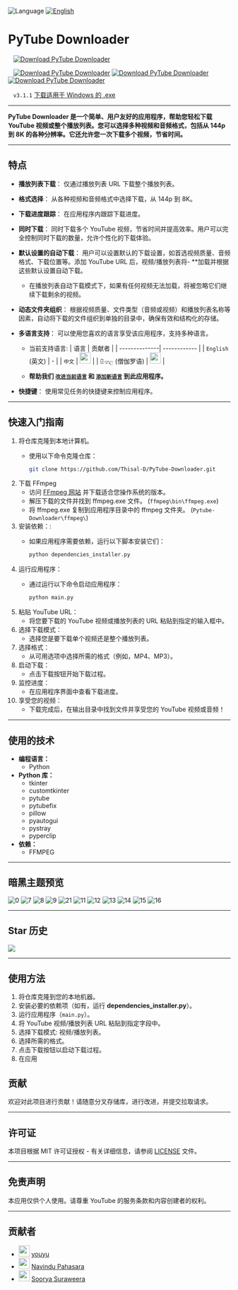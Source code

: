 ![Language](https://img.shields.io/badge/Language-中文-red) [![English](https://img.shields.io/badge/Language-English-blue)](README.md)

# PyTube Downloader


&nbsp; &nbsp;[![Download PyTube Downloader](https://a.fsdn.com/con/app/sf-download-button)](https://sourceforge.net/projects/pytube-downloader/files/latest/download)

&nbsp; &nbsp;[![Download PyTube Downloader](https://img.shields.io/sourceforge/dm/pytube-downloader.svg)](https://sourceforge.net/projects/pytube-downloader/files/latest/download) [![Download PyTube Downloader](https://img.shields.io/sourceforge/dw/pytube-downloader.svg)](https://sourceforge.net/projects/pytube-downloader/files/latest/download) [![Download PyTube Downloader](https://img.shields.io/sourceforge/dt/pytube-downloader.svg)](https://sourceforge.net/projects/pytube-downloader/files/latest/download)

&nbsp; &nbsp;`v3.1.1` [下载适用于 Windows 的 .exe](https://sourceforge.net/p/pytube-downloader)

---

**PyTube Downloader 是一个简单、用户友好的应用程序，帮助您轻松下载 YouTube 视频或整个播放列表。您可以选择多种视频和音频格式，包括从 144p 到 8K 的各种分辨率。它还允许您一次下载多个视频，节省时间。**

---

## 特点

- **播放列表下载**： 仅通过播放列表 URL 下载整个播放列表。
- **格式选择**： 从各种视频和音频格式中选择下载，从 144p 到 8K。
- **下载进度跟踪**： 在应用程序内跟踪下载进度。
- **同时下载**： 同时下载多个 YouTube 视频，节省时间并提高效率。用户可以完全控制同时下载的数量，允许个性化的下载体验。
- **默认设置的自动下载**： 用户可以设置默认的下载设置，如首选视频质量、音频格式、下载位置等。添加 YouTube URL 后，视频/播放列表将- **加载并根据这些默认设置自动下载。
  - 在播放列表自动下载模式下，如果有任何视频无法加载，将被忽略它们继续下载剩余的视频。
- **动态文件夹组织**： 根据视频质量、文件类型（音频或视频）和播放列表名称等因素，自动将下载的文件组织到单独的目录中，确保有效和结构化的存储。
- **多语言支持**： 可以使用您喜欢的语言享受该应用程序，支持多种语言。

  - 当前支持语言:
    | 语言         | 贡献者       |
    | --------------| ------------ |
    | `English` (英文)         | -            |
    | `中文` | [<img src="https://github.com/childeyouyu.png?size=25" width="25">](https://github.com/childeyouyu) |
    | `සිංහල` (僧伽罗语) | [<img src="https://github.com/Navindu21.png?size=25" width="25">](https://github.com/Navindu21) |

  - **帮助我们 [``改进当前语言``](LANGUAGE_CONTRIBUTION_GUIDE_zh.md/#improve-current-language-issues) 和 [``添加新语言``](LANGUAGE_CONTRIBUTION_GUIDE_zh.md/#adding-a-new-language) 到此应用程序。**
- **快捷键**： 使用常见任务的快捷键来控制应用程序。

---

## 快速入门指南

1. 将仓库克隆到本地计算机。
    - 使用以下命令克隆仓库：
      
      ```bash
      git clone https://github.com/Thisal-D/PyTube-Downloader.git
      ```
2. 下载 FFmpeg
   - 访问 [FFmpeg 网站](https://ffmpeg.org/download.html) 并下载适合您操作系统的版本。
   - 解压下载的文件并找到 ffmpeg.exe 文件。 (`ffmpeg\bin\ffmpeg.exe`)
   - 将 ffmpeg.exe 复制到应用程序目录中的 ffmpeg 文件夹。 (`Pytube-Downloader\ffmpeg\`)
3. 安装依赖：:
    - 如果应用程序需要依赖，运行以下脚本安装它们：
     
      ```bash
      python dependencies_installer.py
      ```
4. 运行应用程序：
    - 通过运行以下命令启动应用程序：
      
      ```bash
      python main.py
      ```
5. 粘贴 YouTube URL：
    - 将您要下载的 YouTube 视频或播放列表的 URL 粘贴到指定的输入框中。
6. 选择下载模式：
    - 选择您是要下载单个视频还是整个播放列表。
7. 选择格式：
    - 从可用选项中选择所需的格式（例如，MP4、MP3）。
8. 启动下载：
    - 点击下载按钮开始下载过程。
9. 监控进度：
    - 在应用程序界面中查看下载进度。
10. 享受您的视频：
    - 下载完成后，在输出目录中找到文件并享受您的 YouTube 视频或音频！

---

## 使用的技术

- **编程语言：** 
  - Python
- **Python 库：** 
  - tkinter
  - customtkinter
  - pytube
  - pytubefix
  - pillow
  - pyautogui
  - pystray
  - pyperclip
- **依赖：**
  - FFMPEG

---

## 暗黑主题预览

![0](https://github.com/Thisal-D/PyTube-Downloader/assets/93121062/b2079262-0d1c-4bd0-9b33-7cc16c9173ce)
![7](https://github.com/Thisal-D/PyTube-Downloader/assets/93121062/7aea8c67-669f-4ee6-af45-7ea6e3b92019)
![8](https://github.com/Thisal-D/PyTube-Downloader/assets/93121062/b209e21d-afe0-4dd6-a776-95a1fc0a1062)
![9](https://github.com/Thisal-D/PyTube-Downloader/assets/93121062/5402f15b-ec81-4abc-b4ed-9d8c389ac03f)
![21](https://github.com/Thisal-D/PyTube-Downloader/assets/93121062/8b8a03fe-2770-48d9-9d88-42748d24e63f)
![11](https://github.com/Thisal-D/PyTube-Downloader/assets/93121062/6aa20ae2-fe27-4d32-9997-590fe6453c38)
![12](https://github.com/Thisal-D/PyTube-Downloader/assets/93121062/4e30da72-b615-4d3a-baac-a986965ab8f9)
![13](https://github.com/Thisal-D/PyTube-Downloader/assets/93121062/2741bc3d-8b9a-4763-b4ee-987b0476015e)
![14](https://github.com/Thisal-D/PyTube-Downloader/assets/93121062/a85491e9-189c-4e60-ad51-3c4241931e0a)
![15](https://github.com/Thisal-D/PyTube-Downloader/assets/93121062/4c87c165-1b32-4053-99b6-f3087cf145e8)
![16](https://github.com/Thisal-D/PyTube-Downloader/assets/93121062/6d192edb-999b-4fdd-838b-0e2ecddf2df1)

---

## Star 历史

<picture> 
    <source media="(prefers-color-scheme: dark)" srcset="https://api.star-history.com/svg?repos=Thisal-D/PyTube-Downloader&type=Date&theme=dark"> 
    <img src="https://api.star-history.com/svg?repos=Thisal-D/PyTube-Downloader&type=Date&theme=light" > 
</picture> 

---

## 使用方法

1. 将仓库克隆到您的本地机器。
2. 安装必要的依赖项（如有，运行 **dependencies_installer.py**）。
3. 运行应用程序（``main.py``）。
4. 将 YouTube 视频/播放列表 URL 粘贴到指定字段中。
5. 选择下载模式: 视频/播放列表。
6. 选择所需的格式。
7. 点击下载按钮以启动下载过程。
8. 在应用

## 贡献

欢迎对此项目进行贡献！请随意分叉存储库，进行改进，并提交拉取请求。

---

## 许可证

本项目根据 MIT 许可证授权 - 有关详细信息，请参阅 [LICENSE](LICENSE) 文件。

---

## 免责声明

本应用仅供个人使用。请尊重 YouTube 的服务条款和内容创建者的权利。

---

## 贡献者

- [<img src="https://github.com/childeyouyu.png?size=25" width="25">](https://github.com/childeyouyu) [youyu](https://github.com/childeyouyu)
- [<img src="https://github.com/Navindu21.png?size=25" width="25">](https://github.com/Navindu21) [Navindu Pahasara](https://github.com/Navindu21)
- [<img src="https://github.com/sooryasuraweera.png?size=25" width="25">](https://github.com/sooryasuraweera) [Soorya Suraweera](https://github.com/sooryasuraweera)
